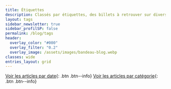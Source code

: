 ```yaml
---
title: Étiquettes
description: Classés par étiquettes, des billets à retrouver sur divers thèmes qui me touchent. Ici, je peux parler écriture ou lecture, mais pas que !
layout: tags
sidebar_newsletter: true
sidebar_profilSP: false
permalink: /blog/tags
header:
  overlay_color: "#000"
  overlay_filter: "0.2"
  overlay_image: /assets/images/bandeau-blog.webp
classes: wide
entries_layout: grid
---
```


[Voir les articles par date](/blog){: .btn .btn--info}
[Voir les articles par catégorie](/blog/categories){: .btn .btn--info}
